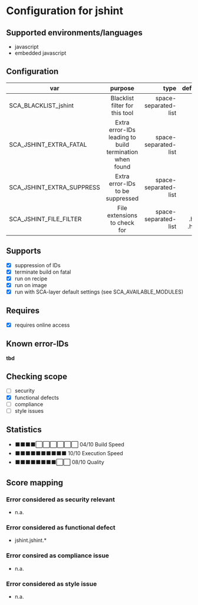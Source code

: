 # Configuration for jshint

## Supported environments/languages

* javascript
* embedded javascript

## Configuration

| var | purpose | type | default |
| ------------- |:-------------:| -----:| -----:
| SCA_BLACKLIST_jshint | Blacklist filter for this tool | space-separated-list | ""
| SCA_JSHINT_EXTRA_FATAL | Extra error-IDs leading to build termination when found | space-separated-list | ""
| SCA_JSHINT_EXTRA_SUPPRESS | Extra error-IDs to be suppressed | space-separated-list | ""
| SCA_JSHINT_FILE_FILTER | File extensions to check for | space-separated-list | ".js .html .htm"

## Supports

* [x] suppression of IDs
* [x] terminate build on fatal
* [x] run on recipe
* [x] run on image
* [x] run with SCA-layer default settings (see SCA_AVAILABLE_MODULES)

## Requires

* [x] requires online access

## Known error-IDs

__tbd__

## Checking scope

* [ ] security
* [x] functional defects
* [ ] compliance
* [ ] style issues

## Statistics

* ⬛⬛⬛⬛⬜⬜⬜⬜⬜⬜ 04/10 Build Speed
* ⬛⬛⬛⬛⬛⬛⬛⬛⬛⬛ 10/10 Execution Speed
* ⬛⬛⬛⬛⬛⬛⬛⬛⬜⬜ 08/10 Quality

## Score mapping

### Error considered as security relevant

* n.a.

### Error considered as functional defect

* jshint.jshint.*

### Error consired as compliance issue

* n.a.

### Error considered as style issue

* n.a.
